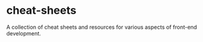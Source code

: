 # cheat-sheets

A collection of cheat sheets and resources for various aspects of front-end development.
